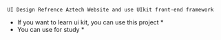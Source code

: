``` UI Design Refrence Aztech Website and use UIkit front-end framework ```

* If you want to learn ui kit, you can use this project *
* You can use for study *
